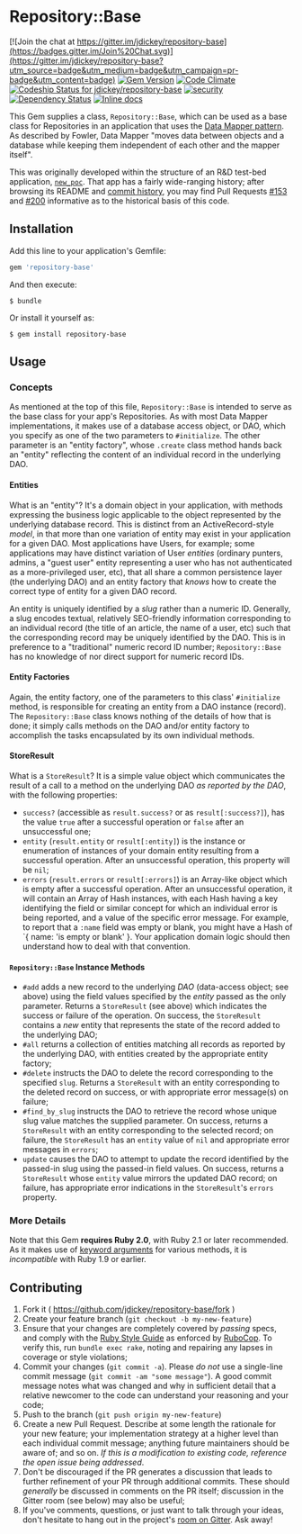 # Repository::Base

[![Join the chat at https://gitter.im/jdickey/repository-base](https://badges.gitter.im/Join%20Chat.svg)](https://gitter.im/jdickey/repository-base?utm_source=badge&utm_medium=badge&utm_campaign=pr-badge&utm_content=badge)
[![Gem Version](https://badge.fury.io/rb/repository-base.svg)](http://badge.fury.io/rb/repository-base)
[![Code Climate](https://codeclimate.com/github/jdickey/repository-base.png)](https://codeclimate.com/github/jdickey/repository-base)
[ ![Codeship Status for jdickey/repository-base](https://codeship.com/projects/ae57fed0-969f-0132-1faa-76c54edd661d/status?branch=master)](https://codeship.com/projects/63061)
[![security](https://hakiri.io/github/jdickey/repository-base/master.svg)](https://hakiri.io/github/jdickey/repository-base/master)
[![Dependency Status](https://gemnasium.com/jdickey/repository-base.svg)](https://gemnasium.com/jdickey/repository-base)
[![Inline docs](http://inch-ci.org/github/jdickey/repository-base.svg?style=shields)](http://inch-ci.org/github/jdickey/repository-base)

This Gem supplies a class, `Repository::Base`, which can be used as a base class
for Repositories in an application that uses the
[Data Mapper pattern](http://martinfowler.com/eaaCatalog/dataMapper.html).
As described by Fowler, Data Mapper "moves data between objects and a database
while keeping them independent of each other and the mapper itself".

This was originally developed within the structure of an R&D test-bed application,
[`new_poc`](https://github.com/jdickey/new_poc). That app has a fairly wide-ranging
history; after browsing its README and
[commit history](https://github.com/jdickey/new_poc/commits), you may find Pull
Requests [#153](https://github.com/jdickey/new_poc/pull/153) and
[#200](https://github.com/jdickey/new_poc/pull/153) informative as to the
historical basis of this code.

## Installation

Add this line to your application's Gemfile:

```ruby
gem 'repository-base'
```

And then execute:

    $ bundle

Or install it yourself as:

    $ gem install repository-base

## Usage

### Concepts

As mentioned at the top of this file, `Repository::Base` is intended to serve as
the base class for your app's Repositories. As with most Data Mapper
implementations, it makes use of a database access object, or DAO, which you
specify as one of the two parameters to `#initialize`. The other parameter is an
"entity factory", whose `.create` class method hands back an "entity" reflecting
the content of an individual record in the underlying DAO.

#### Entities

What is an "entity"? It's a domain object in your application, with methods
expressing the business logic applicable to the object represented by the underlying
database record. This is distinct from an ActiveRecord-style *model*, in that
more than one variation of entity may exist in your application for a given DAO.
Most applications have Users, for example; some applications may have distinct
variation of User *entities* (ordinary punters, admins, a "guest user" entity
representing a user who has not authenticated as a more-privileged user, etc),
that all share a common persistence layer (the underlying DAO) and an entity
factory that *knows* how to create the correct type of entity for a given DAO
record.

An entity is uniquely identified by a *slug* rather than a numeric ID. Generally,
a slug encodes textual, relatively SEO-friendly information corresponding to an
individual record (the title of an article, the name of a user, etc) such that
the corresponding record may be uniquely identified by the DAO. This is in
preference to a "traditional" numeric record ID number; `Repository::Base` has
no knowledge of nor direct support for numeric record IDs.

#### Entity Factories

Again, the entity factory, one of the parameters to this class' `#initialize`
method, is responsible for creating an entity from a DAO instance (record). The
`Repository::Base` class knows nothing of the details of how that is done; it
simply calls methods on the DAO and/or entity factory to accomplish the tasks
encapsulated by its own individual methods. 

#### StoreResult

What is a `StoreResult`? It is a simple value object which communicates the
result of a call to a method on the underlying DAO *as reported by the DAO*,
with the following properties:

* `success?` (accessible as `result.success?` or as `result[:success?]`), has the value `true` after a successful operation or `false` after an unsuccessful one;
* `entity` (`result.entity` or `result[:entity]`) is the instance or enumeration of instances of your domain entity resulting from a successful operation. After an unsuccessful operation, this property will be `nil`;
* `errors` (`result.errors` or `result[:errors]`) is an Array-like object which is empty after a successful operation. After an unsuccessful operation, it will contain an Array of Hash instances, with each Hash having a key identifying the field or similar concept for which an individual error is being reported, and a value of the specific error message. For example, to report that a `:name` field was empty or blank, you might have a Hash of `{ name: 'is empty or blank' }. Your application domain logic should then understand how to deal with that convention.

#### `Repository::Base` Instance Methods

* `#add` adds a new record to the underlying *DAO* (data-access object; see above) using the field values specified by the *entity* passed as the only parameter. Returns a `StoreResult` (see above) which indicates the success or failure of the operation. On success, the `StoreResult` contains a *new* entity that represents the state of the record added to the underlying DAO;
* `#all` returns a collection of entities matching all records as reported by the underlying DAO, with entities created by the appropriate entity factory;
* `#delete` instructs the DAO to delete the record corresponding to the specified `slug`. Returns a `StoreResult` with an entity corresponding to the deleted record on success, or with appropriate error message(s) on failure;
* `#find_by_slug` instructs the DAO to retrieve the record whose unique slug value matches the supplied parameter. On success, returns a `StoreResult` with an entity corresponding to the selected record; on failure, the `StoreResult` has an `entity` value of `nil` and appropriate error messages in `errors`;
* `update` causes the DAO to attempt to update the record identified by the passed-in slug using the passed-in field values. On success, returns a `StoreResult` whose `entity` value mirrors the updated DAO record; on failure, has appropriate error indications in the `StoreResult`'s `errors` property.

### More Details

Note that this Gem **requires Ruby 2.0**, with Ruby 2.1 or later recommended. As it makes use of [keyword arguments](http://ruby-doc.org//core-2.1.0/doc/syntax/methods_rdoc.html#label-Keyword+Arguments) for various methods, it is *incompatible* with Ruby 1.9 or earlier.

## Contributing

1. Fork it ( https://github.com/jdickey/repository-base/fork )
1. Create your feature branch (`git checkout -b my-new-feature`)
1. Ensure that your changes are completely covered by *passing* specs, and comply with the [Ruby Style Guide](https://github.com/bbatsov/ruby-style-guide) as enforced by [RuboCop](https://github.com/bbatsov/rubocop). To verify this, run `bundle exec rake`, noting and repairing any lapses in coverage or style violations;
1. Commit your changes (`git commit -a`). Please *do not* use a single-line commit message (`git commit -am "some message"`). A good commit message notes what was changed and why in sufficient detail that a relative newcomer to the code can understand your reasoning and your code;
1. Push to the branch (`git push origin my-new-feature`)
1. Create a new Pull Request. Describe at some length the rationale for your new feature; your implementation strategy at a higher level than each individual commit message; anything future maintainers should be aware of; and so on. *If this is a modification to existing code, reference the open issue being addressed*.
1. Don't be discouraged if the PR generates a discussion that leads to further refinement of your PR through additional commits. These should *generally* be discussed in comments on the PR itself; discussion in the Gitter room (see below) may also be useful;
1. If you've comments, questions, or just want to talk through your ideas, don't hesitate to hang out in the project's [room on Gitter](https://gitter.im/jdickey/repository-base). Ask away!
